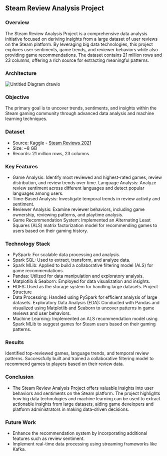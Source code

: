 ## Steam Review Analysis Project

### Overview
The Steam Review Analysis Project is a comprehensive data analysis initiative focused on deriving insights from a large dataset of user reviews on the Steam platform. By leveraging big data technologies, this project explores user sentiments, game trends, and reviewer behaviors while also providing game recommendations. The dataset contains 21 million rows and 23 columns, offering a rich source for extracting meaningful patterns.

### Architecture 
![Untitled Diagram drawio](https://github.com/user-attachments/assets/29b75b08-a3d9-4463-96fa-bfa0d3e0defa)
### Objective
The primary goal is to uncover trends, sentiments, and insights within the Steam gaming community through advanced data analysis and machine learning techniques.

### Dataset
- Source: Kaggle - [Steam Reviews 2021](https://www.kaggle.com/datasets/najzeko/steam-reviews-2021)
- Size: ~8 GB
- Records: 21 million rows, 23 columns

### Key Features
- Game Analysis: Identify most reviewed and highest-rated games, review distribution, and review trends over time.
Language Analysis: Analyze review sentiment across different languages and detect popular languages among users.
- Time-Based Analysis: Investigate temporal trends in review activity and sentiment.
- Reviewer Analysis: Examine reviewer behaviors, including game ownership, reviewing patterns, and playtime analysis.
- Game Recommendation System: Implemented an Alternating Least Squares (ALS) matrix factorization model for recommending games to users based on their gaming history.
  
### Technology Stack
- PySpark: For scalable data processing and analysis.
- Spark SQL: Used to extract, transform, and analyze data.
- Spark MLib: Applied to build a collaborative filtering model (ALS) for game recommendations.
- Pandas: Utilized for data manipulation and exploratory analysis.
- Matplotlib & Seaborn: Employed for data visualization and insights.
- HDFS: Used as the storage system for handling large datasets.
Project Structure
- Data Processing: Handled using PySpark for efficient analysis of large datasets.
Exploratory Data Analysis (EDA): Conducted with Pandas and visualized using Matplotlib and Seaborn to uncover patterns in game reviews and user behaviors.
- Machine Learning: Implemented an ALS recommendation model using Spark MLib to suggest games for Steam users based on their gaming patterns.

### Results
Identified top-reviewed games, language trends, and temporal review patterns.
Successfully built and trained a collaborative filtering model to recommend games to players based on their review data.

### Conclusion
- The Steam Review Analysis Project offers valuable insights into user behaviors and sentiments on the Steam platform. The project highlights how big data technologies and machine learning can be used to extract actionable insights from large datasets, aiding game developers and platform administrators in making data-driven decisions.

### Future Work
- Enhance the recommendation system by incorporating additional features such as review sentiment.
- Implement real-time data processing using streaming frameworks like Kafka.
